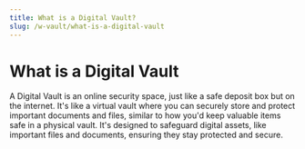 ```yaml
---
title: What is a Digital Vault?
slug: /w-vault/what-is-a-digital-vault
---
```


# What is a Digital Vault
A Digital Vault is an online security space, just like a safe deposit box but on the internet. It's like a virtual vault where you can securely store and protect important documents and files, similar to how you'd keep valuable items safe in a physical vault. It's designed to safeguard digital assets, like important files and documents, ensuring they stay protected and secure.
